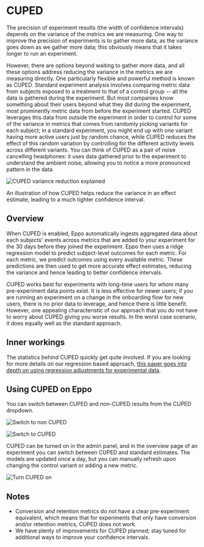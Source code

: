 # CUPED

The precision of experiment results (the width of confidence intervals) depends on the variance of the metrics we are measuring. One way to improve the precision of experiments is to gather more data, as the variance goes down as we gather more data; this obviously means that it takes longer to run an experiment.

However, there are options beyond waiting to gather more data, and all these options address reducing the variance in the metrics we are measuring directly. One particularly flexible and powerful method is known as CUPED. Standard experiment analysis involves comparing metric data from subjects exposed to a treatment to that of a control group -- all the data is gathered during the experiment. But most companies know something about their users beyond what they did during the experiment, most prominently metric data from before the experiment started. CUPED leverages this data from outside the experiment in order to control for some of the variance in metrics that comes from randomly picking variants for each subject; in a standard experiment, you might end up with one variant having more active users just by random chance, while CUPED reduces the effect of this random variation by controlling for the different activity levels across different variants. You can think of CUPED as a pair of noise cancelling headphones: it uses data gathered prior to the experiment to understand the ambient noise, allowing you to notice a more pronounced pattern in the data.

![CUPED variance reduction explained](/img/measuring-experiments/cuped-variance-plot.png)

An illustration of how CUPED helps reduce the variance in an effect estimate, leading to a much tighter confidence interval.

## Overview

When CUPED is enabled, Eppo automatically ingests aggregated data about each subjects' events across metrics that are added to your experiment for the 30 days before they joined the experiment. Eppo then uses a ridge regression model to predict subject-level outcomes for each metric. For each metric, we predict outcomes using every available metric. These predictions are then used to get more accurate effect estimates, reducing the variance and hence leading to better confidence intervals.

CUPED works best for experiments with long-time users for whom many pre-experiment data points exist. It is less effective for newer users; if you are running an experiment on a change in the onboarding flow for new users, there is no prior data to leverage, and hence there is little benefit. However, one appealing characteristic of our approach that you do not have to worry about CUPED giving you worse results. In the worst case scenario, it does equally well as the standard approach.

## Inner workings

The statistics behind CUPED quickly get quite involved. If you are looking for more details on our regression based approach, [this paper goes into depth on using regression adjustments for experimental data](https://projecteuclid.org/journals/annals-of-applied-statistics/volume-7/issue-1/Agnostic-notes-on-regression-adjustments-to-experimental-data--Reexamining/10.1214/12-AOAS583.full).

## Using CUPED on Eppo

You can switch between CUPED and non-CUPED results from the CUPED dropdown.

![Switch to non CUPED](/img/measuring-experiments/cuped-switch-to-non-cuped.png)

![Switch to CUPED](/img/measuring-experiments/cuped-switch-to-cuped.png)

CUPED can be turned on in the admin panel, and in the overview page of an experiment you can switch between CUPED and standard estimates. The models are updated once a day, but you can manually refresh upon changing the control variant or adding a new metric.

![Turn CUPED on](/img/measuring-experiments/cuped-turn-on-cuped.png)

## Notes

- Conversion and retention metrics do not have a clear pre-experiment equivalent, which means that for experiments that only have conversion and/or retention metrics, CUPED does not work.
- We have plenty of improvements for CUPED planned; stay tuned for additional ways to improve your confidence intervals.
